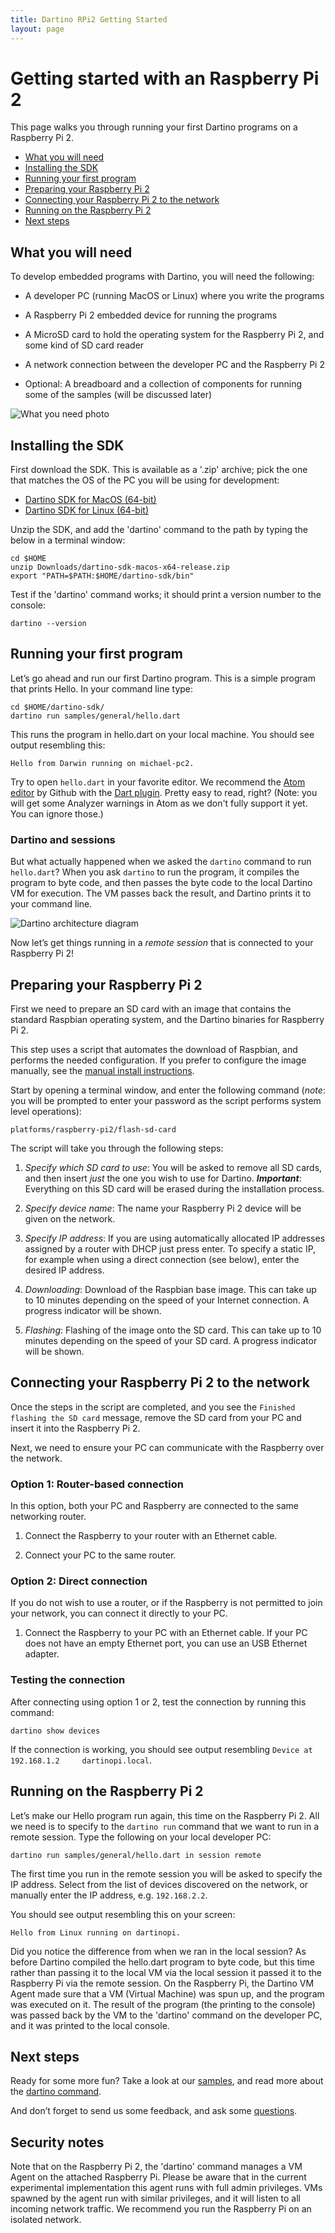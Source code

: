 ```yaml
---
title: Dartino RPi2 Getting Started
layout: page
---
```


# Getting started with an Raspberry Pi 2

This page walks you through running your first Dartino programs on a Raspberry Pi 2.

* [What you will need](#what-you-will-need)
* [Installing the SDK](#installing-the-sdk)
* [Running your first program](#running-your-first-program)
* [Preparing your Raspberry Pi 2](#preparing-your-raspberry-pi-2)
* [Connecting your Raspberry Pi 2 to the network](#connecting-your-raspberry-pi-2-to-the-network)
* [Running on the Raspberry Pi 2](#running-on-the-raspberry-pi-2)
* [Next steps](#next-steps)

## What you will need

To develop embedded programs with Dartino, you will need the following:

* A developer PC (running MacOS or Linux) where you write the programs

* A Raspberry Pi 2 embedded device for running the programs

* A MicroSD card to hold the operating system for
 the Raspberry Pi 2, and some kind of SD card reader

* A network connection between the developer PC and the Raspberry Pi 2

* Optional: A breadboard and a collection of components for running some of
 the samples (will be discussed later)

![What you need photo](/images/setup-photo.jpg)

## Installing the SDK

First download the SDK. This is available as a '.zip' archive; pick the one that
matches the OS of the PC you will be using for development:

* <a href="https://storage.googleapis.com/dartino-archive/channels/dev/release/latest/sdk/dartino-sdk-macos-x64-release.zip"
onclick="ga('send', 'event', 'Downloads', 'MacOS SDK');">Dartino SDK for MacOS (64-bit)</a>
* <a href="https://storage.googleapis.com/dartino-archive/channels/dev/release/latest/sdk/dartino-sdk-linux-x64-release.zip"
onclick="ga('send', 'event', 'Downloads', 'Linux SDK');">Dartino SDK for Linux (64-bit)</a>

Unzip the SDK, and add the 'dartino' command to the path by typing the
below in a terminal window:

```
cd $HOME
unzip Downloads/dartino-sdk-macos-x64-release.zip
export "PATH=$PATH:$HOME/dartino-sdk/bin"
```

Test if the 'dartino' command works; it should print a version number to the
console:

```
dartino --version
```

## Running your first program

Let’s go ahead and run our first Dartino program. This is a simple program that
prints Hello. In your command line type:

```
cd $HOME/dartino-sdk/
dartino run samples/general/hello.dart
```

This runs the program in hello.dart on your local machine. You should see output
resembling this:

```
Hello from Darwin running on michael-pc2.
```

Try to open `hello.dart` in your favorite editor. We recommend the [Atom
editor](https://atom.io/) by Github with the [Dart
plugin](https://github.com/dart-atom/dartlang/). Pretty easy to read, right?
(Note: you will get some Analyzer warnings in Atom as we don't fully support it
yet. You can ignore those.)

### Dartino and sessions

But what actually happened when we asked the ```dartino``` command to run
`hello.dart`? When you ask ```dartino``` to run the program, it compiles the
program to byte code, and then passes the byte code to the local Dartino VM for
execution. The VM passes back the result, and Dartino prints it to your command
line.

![Dartino architecture diagram](/images/architecture-diagram.png)

Now let’s get things running in a *remote session* that is connected to your
Raspberry Pi 2!

## Preparing your Raspberry Pi 2

First we need to prepare an SD card with an image that contains the standard
Raspbian operating system, and the Dartino binaries for Raspberry Pi 2.

This step uses a script that automates the download of Raspbian, and performs
the needed configuration. If you prefer to configure the image manually, see the
[manual install instructions](/getting-started/manual-install/).

Start by opening a terminal window, and enter the following command (*note*: you
will be prompted to enter your password as the script performs system level
operations):

```
platforms/raspberry-pi2/flash-sd-card
```

The script will take you through the following steps:

1. *Specify which SD card to use*: You will be asked to remove all SD cards, and
then insert *just* the one you wish to use for Dartino. ***Important***:
Everything on this SD card will be erased during the installation process.

1. *Specify device name*: The name your Raspberry Pi 2 device will be given on
the network.

1. *Specify IP address*: If you are using automatically allocated IP addresses
assigned by a router with DHCP just press enter. To specify a static IP, for
example when using a direct connection (see below), enter the desired IP
address.

1. *Downloading*: Download of the Raspbian base image. This can take up to 10
minutes depending on the speed of your Internet connection. A progress indicator
will be shown.

1. *Flashing*: Flashing of the image onto the SD card. This can take up to 10
minutes depending on the speed of your SD card. A progress indicator
will be shown.

## Connecting your Raspberry Pi 2 to the network

Once the steps in the script are completed, and you see the ```Finished flashing
the SD card``` message, remove the SD card from your PC and insert it into the
Raspberry Pi 2.

Next, we need to ensure your PC can communicate with the Raspberry over the
network.

### Option 1: Router-based connection

In this option, both your PC and Raspberry are connected to the same networking
router.

1. Connect the Raspberry to your router with an Ethernet cable.

1. Connect your PC to the same router.

### Option 2: Direct connection

If you do not wish to use a router, or if the Raspberry is not permitted to join
your network, you can connect it directly to your PC.

1. Connect the Raspberry to your PC with an Ethernet cable. If your PC does not
have an empty Ethernet port, you can use an USB Ethernet adapter.

### Testing the connection

After connecting using option 1 or 2, test the connection by running this
command:

```
dartino show devices
```

If the connection is working, you should see output resembling ```Device at
192.168.1.2     dartinopi.local```.

## Running on the Raspberry Pi 2

Let’s make our Hello program run again, this time on the Raspberry Pi 2. All we
need is to specify to the ```dartino run``` command that we want to run in a
remote session. Type the following on your local developer PC:

```
dartino run samples/general/hello.dart in session remote
```

The first time you run in the remote session you will be asked to specify the IP
address. Select from the list of devices discovered on the network, or manually
enter the IP address, e.g. ```192.168.2.2```.

You should see output resembling this on your screen:

```
Hello from Linux running on dartinopi.
```

Did you notice the difference from when we ran in the local session? As before
Dartino compiled the hello.dart program to byte code, but this time rather than
passing it to the local VM via the local session it passed it to the Raspberry
Pi via the remote session. On the Raspberry Pi, the Dartino VM Agent made sure
that a VM (Virtual Machine) was spun up, and the program was executed on it. The
result of the program (the printing to the console) was passed back by the VM to
the 'dartino' command on the developer PC, and it was printed to the local
console.

## Next steps

Ready for some more fun? Take a look at our [samples](/samples/), and read
more about the [dartino command](/guides/tool/).

And don’t forget to send us some feedback, and ask some [questions](/faq/).

## Security notes

Note that on the Raspberry Pi 2, the 'dartino' command manages a VM
Agent on the attached Raspberry Pi. Please be aware that in the current
experimental implementation this agent runs with full admin privileges. VMs
spawned by the agent run with similar privileges, and it will listen to all
incoming network traffic. We recommend you run the Raspberry Pi on an isolated
network.
